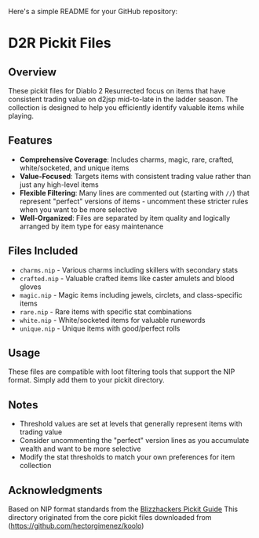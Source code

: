 Here's a simple README for your GitHub repository:

# D2R Pickit Files

## Overview
These pickit files for Diablo 2 Resurrected focus on items that have consistent trading value on d2jsp mid-to-late in the ladder season. The collection is designed to help you efficiently identify valuable items while playing.

## Features
- **Comprehensive Coverage**: Includes charms, magic, rare, crafted, white/socketed, and unique items
- **Value-Focused**: Targets items with consistent trading value rather than just any high-level items
- **Flexible Filtering**: Many lines are commented out (starting with `//`) that represent "perfect" versions of items - uncomment these stricter rules when you want to be more selective
- **Well-Organized**: Files are separated by item quality and logically arranged by item type for easy maintenance

## Files Included
- `charms.nip` - Various charms including skillers with secondary stats
- `crafted.nip` - Valuable crafted items like caster amulets and blood gloves
- `magic.nip` - Magic items including jewels, circlets, and class-specific items
- `rare.nip` - Rare items with specific stat combinations
- `white.nip` - White/socketed items for valuable runewords
- `unique.nip` - Unique items with good/perfect rolls

## Usage
These files are compatible with loot filtering tools that support the NIP format. Simply add them to your pickit directory.

## Notes
- Threshold values are set at levels that generally represent items with trading value
- Consider uncommenting the "perfect" version lines as you accumulate wealth and want to be more selective
- Modify the stat thresholds to match your own preferences for item collection

## Acknowledgments
Based on NIP format standards from the [Blizzhackers Pickit Guide](https://github.com/blizzhackers/pickits/blob/master/NipGuide.md)
This directory originated from the core pickit files downloaded from (https://github.com/hectorgimenez/koolo)
